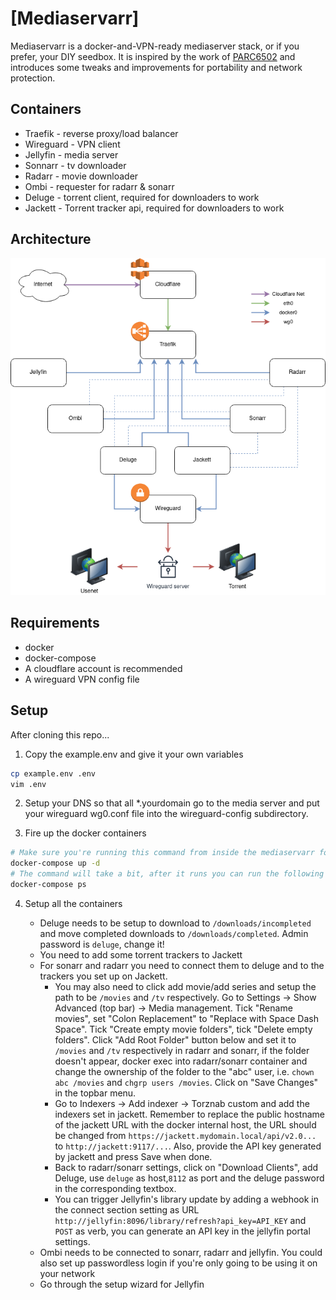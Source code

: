 # [Mediaservarr]

Mediaservarr is a docker-and-VPN-ready mediaserver stack, or if you prefer, your DIY seedbox.
It is inspired by the work of [PARC6502](https://github.com/PARC6502/docker-media-server) and introduces some tweaks and improvements for portability and network protection.

## Containers

- Traefik - reverse proxy/load balancer
- Wireguard - VPN client
- Jellyfin - media server
- Sonnarr - tv downloader
- Radarr - movie downloader
- Ombi - requester for radarr & sonarr
- Deluge - torrent client, required for downloaders to work
- Jackett - Torrent tracker api, required for downloaders to work

## Architecture

![Mediaservarr Architecture](docs/assets/Mediaservarr.png)

## Requirements

- docker
- docker-compose
- A cloudflare account is recommended
- A wireguard VPN config file

## Setup

After cloning this repo...

1. Copy the example.env and give it your own variables

```bash
cp example.env .env
vim .env
```

2. Setup your DNS so that all \*.yourdomain go to the media server and put your wireguard wg0.conf file into the wireguard-config subdirectory. 

3. Fire up the docker containers

```bash
# Make sure you're running this command from inside the mediaservarr folder and that the .env file is inside the same folder
docker-compose up -d
# The command will take a bit, after it runs you can run the following to check all the containers are running
docker-compose ps
```

4. Setup all the containers

   - Deluge needs to be setup to download to `/downloads/incompleted` and move completed downloads to `/downloads/completed`. Admin password is `deluge`, change it!
   - You need to add some torrent trackers to Jackett
   - For sonarr and radarr you need to connect them to deluge and to the trackers you set up on Jackett.
      - You may also need to click add movie/add series and setup the path to be `/movies` and `/tv` respectively. Go to Settings -> Show Advanced (top bar) -> Media management. Tick "Rename movies", set "Colon Replacement" to "Replace with Space Dash Space". Tick "Create empty movie folders", tick "Delete empty folders". Click "Add Root Folder" button below and set it to `/movies` and `/tv` respectively in radarr and sonarr, if the folder doesn't appear, docker exec into radarr/sonarr container and change the ownership of the folder to the "abc" user, i.e. `chown abc /movies` and `chgrp users /movies`. Click on "Save Changes" in the topbar menu.
      - Go to Indexers -> Add indexer -> Torznab custom and add the indexers set in jackett. Remember to replace the public hostname of the jackett URL with the docker internal host, the URL should be changed from `https://jackett.mydomain.local/api/v2.0...` to `http://jackett:9117/...`. Also, provide the API key generated by jackett and press Save when done.
      - Back to radarr/sonarr settings, click on "Download Clients", add Deluge, use `deluge` as host,`8112` as port and the deluge password in the corresponding textbox.
      - You can trigger Jellyfin's library update by adding a webhook in the connect section setting as URL `http://jellyfin:8096/library/refresh?api_key=API_KEY` and `POST` as verb, you can generate an API key in the jellyfin portal settings.
   - Ombi needs to be connected to sonarr, radarr and jellyfin. You could also set up passwordless login if you're only going to be using it on your network
   - Go through the setup wizard for Jellyfin